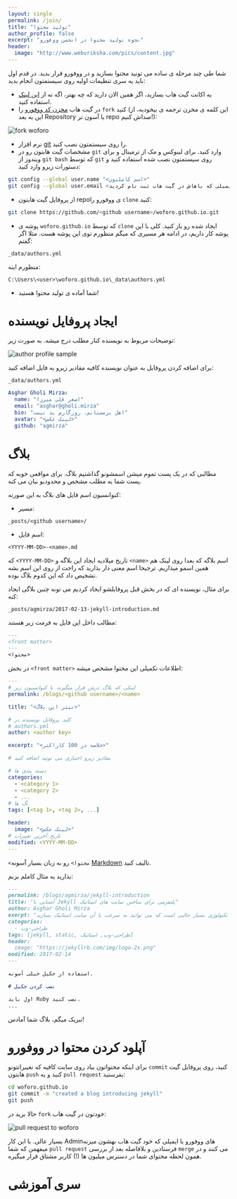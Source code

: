 ```yaml
---
layout: single
permalink: /join/
title: "تولید محتوا"
author_profile: false
excerpt: "نحوه تولید محتوا در انجمن ووفورو"
header:
  image: "http://www.webvriksha.com/pics/content.jpg"
---
```

شما طی چند مرحله ی ساده می تونید محتوا بسازید و در ووفورو قرار بدید. در قدم اول باید یه سری تنظیمات اولیه روی سیستمتون انجام بدید:

- یه اکانت گیت هاب بسازید، اگر همین الان دارید که چه بهتر، اگه نه از [این لینک](https://github.com/join) استفاده کنید.
- در گیت هاب [مخزن کد ووفورو](https://github.com/woforo/woforo.github.io) را `fork` کنید
(این کلمه ی مخزن ترجمه ی بیخودیه، از این به بعد Repository یا آسون تر repo صداش کنیم!):

![fork woforo](/assets/images/join/fork-woforo.png "نحوه Fork کردن ووفورو")
- نرم افزار [git](https://git-scm.com/book/en/v2/Getting-Started-Installing-Git) را روی سیستمتون نصب کنید.
- مشخصات گیت هابتون رو در `git` وارد کنید. برای لینوکس و مک از ترمینال و برای ویندوز از ‍‍`git bash` که توسط ‍`git`
روی سیستمتون نصب شده استفاده کنید و دستورات زیرو وارد کنید:

```bash
git config --global user.name "<اسم کاملتون>"
git config --global user.email <آدرس ایمیلی که باهاش در گیت هاب ثبت نام کردید>
```

- از پروفایل گیت هابتون repoی ووفورو را `clone` کنید:

```bash
git clone https://github.com/<github username>/woforo.github.io.git
```

- پوشه ی ‍`woforo.github.io` که توسط `clone` ایجاد شده رو باز کنید. کلی با این پوشه کار داریم، در ادامه هر مسیری که
میگم منظورم توی این پوشه هست. مثلا اگر گفتم:

`_data/authors.yml`

منظورم اینه:

`C:\Users\<user>\woforo.github.io\_data\authors.yml`

- شما آماده ی تولید محتوا هستید!

# ایجاد پروفایل نویسنده

توضیحات مربوط به نویسنده کنار مطلب درج میشه. به صورت زیر:

![author profile sample](/assets/images/join/author-profile.png "پروفایل نویسنده")

برای اضافه کردن پروفایل به عنوان نویسنده کافیه مقادیر زیرو به فایل اضافه کنید:

`_data/authors.yml`


```yml
Asghar Gholi Mirza:
  name: "اصغر قلی میرزا"
  email: "asghar@gholi.mirza"
  bio: "اهل بزمستانم، روزگارم بد نیست"
  avatar: "<لینک عکس>"
  github: "agmirza"
```

# بلاگ

مطالبی که در یک پست تموم میشن اسمشونو گذاشتیم بلاگ. برای مواقعی خوبه که پست شما یه مطلب مشخص و محدودیو بیان می کنه.

کنوانسیون اسم فایل های بلاگ به این صورته:

- مسیر:

`_posts/<github username>/`
- اسم فایل:

`<YYYY-MM-DD>-<name>.md`

که `<YYYY-MM-DD>` تاریخ میلادیه ایجاد این بلاگه و `<name>` اسم بلاگه که بعدا روی لینک هم همین اسمو میذاریم. ترجیحا اسم معنی دار بذارید
که راحت از روی این اسم بشه تشخیص داد که این کدوم بلاگ بوده.

برای مثال، نویسنده ای که در بخش قبل پروفایلشو ایجاد کردیم می تونه چنین بلاگی ایجاد کنه:

`_posts/agmirza/2017-02-13-jekyll-introduction.md`

مطالب داخل این فایل به فرمت زیر هستند:

```md
---
<front matter>
---
<محتوا>
```

در بخش `<front matter>` اطلاعات تکمیلی این محتوا مشخص میشه:

```yml
---
# لینکی که بلاگ درش قرار میگیره، با کنوانسیون زیر
permalink: /blogs/<github username>/<name>

title: "<تیتر این بلاگ>"

# کلید پروفایل نویسنده در
# authors.yml
author: <author key>

excerpt: "<خلاصه در 100 کاراکتر>"

# مقادیر زیرو اختیاری می تونید اضافه کنید

# دسته بندی ها
categories:
  - <category 1>
  - <category 2>
  - ...
# تگ ها
tags: [<tag 1>, <tag 2>, ...]

header:
  image: "<لینک عکس>"
# تاریخ آخرین تغییرات
modified: <YYYY-MM-DD>
---
```

`<محتوا>` رو به زبان بسیار آسونه [Markdown](https://github.com/adam-p/markdown-here/wiki/Markdown-Cheatsheet) تالیف کنید.

بذارید یه مثال کاملم بزنم:

```md
---
permalink: /blogs/agmirza/jekyll-introduction
title: "آشنایی با Jekyll پلتفرمی برای ساختن سایت های استاتیک"
author: Asghar Gholi Mirza
exerpt: "جکیل تکنولوژی بسیار جالبی است که می توانید به سرعت با آن سایت استاتیک بسازید"
categories:
  - طراحی-وب
tags: [jekyll, static, طراحی-وب, استاتیک]
header:
  image: "https://jekyllrb.com/img/logo-2x.png"
modified: 2017-02-14
---

استفاده از جکیل خیلی آسونه.

# نصب کردن جکیل

اول باید Ruby نصب کنید.
...
```

تبریک میگم، بلاگ شما آمادس!

# آپلود کردن محتوا در ووفورو

برای اینکه محتواتون بیاد روی سایت کافیه که تغییراتتونو `commit` کنید، روی پروفایل گیت هابتون `push` کنید و یه `pull request` بفرستید:

```bash
cd woforo.github.io
git commit -m "created a blog introducing jekyll"
git push
```

حالا برید در `fork` خودتون در گیت هاب:

![pull request to woforo](/assets/images/join/pull-request.png "Pull request")

بسیار عالی. با این کار Adminهای ووفورو با ایمیلی که خود گیت هاب بهشون میزنه میفهمن که شما `pull request` فرستادین
و بلافاصله بعد از بررسی `merge` می کنند و در همون لحظه محتوای شما در دسترس میلیون ها (!) کاربر مشتاق قرار میگیره.

# سری آموزشی



